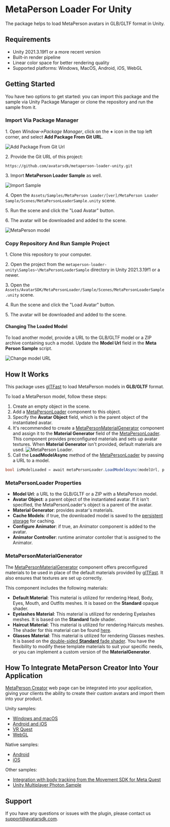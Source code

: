 # MetaPerson Loader For Unity
The package helps to load MetaPerson avatars in GLB/GLTF format in Unity.

## Requirements
 * Unity 2021.3.19f1 or a more recent version
 * Built-in render pipeline
 * Linear color space for better rendering quality
 * Supported platforms: Windows, MacOS, Android, iOS, WebGL
 
## Getting Started
You have two options to get started: you can import this package and the sample via Unity Package Manager or clone the repository and run the sample from it.

### Import Via Package Manager
1\. Open *Window->Package Manager*, click on the **+** icon in the top left corner, and select **Add Package From Git URL**.

![Add Package From Git Url](./Documentation~/Images/add_package_from_git_url.jpg "Add Package From Git Url")

2\. Provide the Git URL of this project:

`https://github.com/avatarsdk/metaperson-loader-unity.git`

3\. Import **MetaPerson Loader Sample** as well.

![Import Sample](./Documentation~/Images/import_sample.jpg "Import Sample")

4\. Open the `Assets/Samples/MetaPerson Loader/[ver]/MetaPerson Loader Sample/Scenes/MetaPersonLoaderSample.unity` scene.

5\. Run the scene and click the "Load Avatar" button.

6\. The avatar will be downloaded and added to the scene.

![MetaPerson model](./Documentation~/Images/metaperson_model.JPG "MetaPerson Model")

### Copy Repository And Run Sample Project
1\. Clone this repository to your computer.

2\. Open the project from the `metaperson-loader-unity\Samples~\MetaPersonLoaderSample` directory in Unity 2021.3.19f1 or a newer.

3\. Open the `Assets/AvatarSDK/MetaPersonLoader/Sample/Scenes/MetaPersonLoaderSample.unity` scene.

4\. Run the scene and click the "Load Avatar" button.

5\. The avatar will be downloaded and added to the scene.

#### Changing The Loaded Model
To load another model, provide a URL to the GLB/GLTF model or a ZIP archive containing such a model. Update the **Model Url** field in the **Meta Person Sample** script.

![Change model URL](./Documentation~/Images/change_model_url.JPG "Change Model URL")

## How It Works
This package uses [glTFast](https://docs.unity3d.com/Packages/com.unity.cloud.gltfast@6.0/manual/index.html) to load MetaPerson models in **GLB/GLTF** format.

To load a MetaPerson model, follow these steps:
1. Create an empty object in the scene.
2. Add a [MetaPersonLoader](./Runtime/Scripts/MetaPersonLoader.cs) component to this object.
3. Specify the **Avatar Object** field, which is the parent object of the instantiated avatar.
4. It's recommended to create a [MetaPersonMaterialGenerator](./Runtime/Scripts/MetaPersonMaterialGenerator.cs) component and assign it to the **Material Generator** field of the [MetaPersonLoader](./Runtime/Scripts/MetaPersonLoader.cs).
This component provides preconfigured materials and sets up avatar textures. When **Material Generator** isn't provided, default materials are used.
![MetaPerson Loader](./Documentation~/Images/meta_person_loader.JPG "MetaPerson Loader").
5. Call the **LoadModelAsync** method of the [MetaPersonLoader](./Runtime/Scripts/MetaPersonLoader.cs) by passing a URL to a model.
```c#
bool isModelLoaded = await metaPersonLoader.LoadModelAsync(modelUrl, p => Debug.LogFormat("Downloading avatar: {0}%", (int)(p * 100)));
```

### MetaPersonLoader Properties
 * **Model Url**: a URL to the GLB/GLTF or a ZIP with a MetaPerson model.
 * **Avatar Object**: a parent object of the instantiated avatar. If it isn't specified, the MetaPersonLoader's object is a parent of the avatar.
 * **Material Generator**: provides avatar's materials.
 * **Cache Models**: if true, the downloaded model is saved to the [persistent storage](https://docs.unity3d.com/ScriptReference/Application-persistentDataPath.html) for caching.
 * **Configure Animator**: if true, an Animator component is added to the avatar.
 * **Animator Controller**: runtime animator contoller that is assigned to the Animator.

### MetaPersonMaterialGenerator
The [MetaPersonMaterialGenerator](./Runtime/Scripts/MetaPersonMaterialGenerator.cs) component offers preconfigured materials to be used in place of the default materials provided by [glTFast](https://docs.unity3d.com/Packages/com.unity.cloud.gltfast@6.0/manual/index.html). It also ensures that textures are set up correctly.

This component includes the following materials:
 * **Default Material**: This material is utilized for rendering Head, Body, Eyes, Mouth, and Outfits meshes. It is based on the **Standard** opaque shader.
 * **Eyelashes Material**: This material is utilized for rendering Eyelashes meshes. It is based on the **Standard** fade shader.
 * **Haircut Material**: This material is utilized for rendering Haircuts meshes. The shader for this material can be found [here](./Runtime/Shaders/haircuts/avatar_sdk_haircut_standard.shader).
 * **Glasses Material**: This material is utilized for rendering Glasses meshes. It is based on the [double-sided **Standard** fade shader](./Runtime/Shaders/avatar_sdk_standard_double_sided.shader).
You have the flexibility to modify these template materials to suit your specific needs, or you can implement a custom version of the **MaterialGenerator**.

## How To Integrate MetaPerson Creator Into Your Application
[MetaPerson Creator](https://metaperson.avatarsdk.com/)  web page can be integrated into your application, giving your clients the ability to create their custom avatars and import them into your product.

Unity samples:
 * [Windows and macOS](./Documentation~/MetaPersonCreatorDesktopIntegration.md)
 * [Android and iOS](./Documentation~/MetaPersonCreatorMobileIntegration.md)
 * [VR Quest](https://github.com/avatarsdk/metaperson-vr-quest-sample)
 * [WebGL](./Documentation~/MetaPersonCreatorWebGLIntegration.md)
 
Native samples:
 * [Android](https://github.com/avatarsdk/metaperson-android-sample)
 * [iOS](https://github.com/avatarsdk/metaperson-ios-sample)

Other samples:
 * [Integration with body tracking from the Movement SDK for Meta Quest](https://github.com/avatarsdk/metaperson-quest-movement-sdk-sample)
 * [Unity Multiplayer Photon Sample](https://github.com/avatarsdk/metaperson-unity-photon-sample)

## Support
If you have any questions or issues with the plugin, please contact us <support@avatarsdk.com>.
